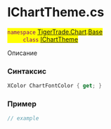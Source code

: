 
# IChartTheme.cs
<mark style="color:purple;">`namespace` [TigerTrade.Chart](../../../../TigerTrade.Chart.md).[Base](../../../../TigerTrade.Chart/Base.md)  
&nbsp;&nbsp;&nbsp;&nbsp;&nbsp;&nbsp;&nbsp;&nbsp;&nbsp;`class` [IChartTheme](../../IChartTheme.cs.md)

Описание

### Синтаксис
```csharp
XColor ChartFontColor { get; }
```
### Пример  
```csharp
// example
```
